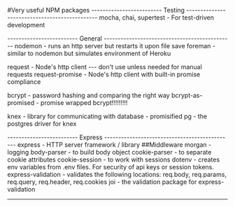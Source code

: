 #Very useful NPM packages
------------------------- Testing ----------------------------------------------
mocha, chai, supertest - For test-driven development

------------------------- General ----------------------------------------------
nodemon - runs an http server but restarts it upon file save
foreman - similar to nodemon but simulates environment of Heroku

request - Node's http client --- don't use unless needed for manual requests
request-promise - Node's http client with built-in promise compliance

bcrypt - password hashing and comparing the right way
bcrypt-as-promised - promise wrapped bcrypt!!!!!!!!!

knex - library for communicating with database - promisified
pg - the postgres driver for knex

------------------------- Express ----------------------------------------------
express - HTTP server framework / library
##Middleware
morgan - logging
body-parser - to build body object
cookie-parser - to separate cookie attributes
cookie-session - to work with sessions
dotenv - creates env variables from .env files. For security of api keys or session tokens.
express-validation - validates the following locations: req.body, req.params, req.query, req.header, req.cookies
joi - the validation package for express-validation

--------------------------------------------------------------------------------
